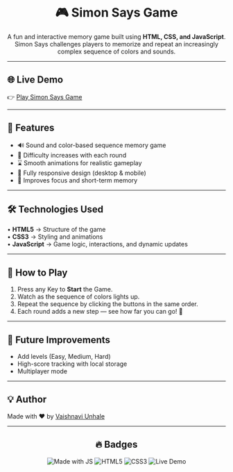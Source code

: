 <h1 align="center">🎮 Simon Says Game</h1>

<p align="center">
  A fun and interactive memory game built using <b>HTML, CSS, and JavaScript</b>. <br>
  Simon Says challenges players to memorize and repeat an increasingly complex sequence of colors and sounds.
</p>

---

<h2>🌐 Live Demo</h2>
<p>
  👉 <a href="https://simon-says-game-6s1k.onrender.com" target="_blank">Play Simon Says Game</a>
</p>

---

<h2>🚀 Features</h2>
<ul>
  <li>🔊 Sound and color-based sequence memory game</li>
  <li>🎯 Difficulty increases with each round</li>
  <li>⌛ Smooth animations for realistic gameplay</li>
  <li>📱 Fully responsive design (desktop & mobile)</li>
  <li>🧠 Improves focus and short-term memory</li>
</ul>

---

<h2>🛠️ Technologies Used</h2>
<p>
  • <b>HTML5</b> → Structure of the game <br>
  • <b>CSS3</b> → Styling and animations <br>
  • <b>JavaScript</b> → Game logic, interactions, and dynamic updates
</p>

---

<h2>🧩 How to Play</h2>
<ol>
  <li>Press any Key to <b>Start</b> the Game.</li>
  <li>Watch as the sequence of colors lights up.</li>
  <li>Repeat the sequence by clicking the buttons in the same order.</li>
  <li>Each round adds a new step — see how far you can go! 🎉</li>
</ol>

---

<h2>📌 Future Improvements</h2>
<ul>
  <li>Add levels (Easy, Medium, Hard)</li>
  <li>High-score tracking with local storage</li>
  <li>Multiplayer mode</li>
</ul>

---

<h2>💡 Author</h2>
<p>
  Made with ❤️ by <a href="https://github.com/yourusername" target="_blank">Vaishnavi Unhale</a>
</p>

---

<h2 align="center">🔥 Badges</h2>
<p align="center">
  <img src="https://img.shields.io/badge/Made%20With-JavaScript-yellow?style=for-the-badge&logo=javascript" alt="Made with JS">
  <img src="https://img.shields.io/badge/HTML5-orange?style=for-the-badge&logo=html5" alt="HTML5">
  <img src="https://img.shields.io/badge/CSS3-blue?style=for-the-badge&logo=css3" alt="CSS3">
  <img src="https://img.shields.io/badge/Live-Demo-brightgreen?style=for-the-badge&logo=render" alt="Live Demo">
</p>
